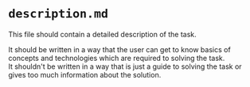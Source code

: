 # `description.md`

This file should contain a detailed description of the task.

It should be written in a way that the user can get to know basics of concepts and technologies which are required to solving the task.\
It shouldn't be written in a way that is just a guide to solving the task or gives too much information about the solution.